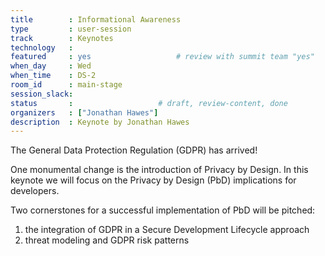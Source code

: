 ```yaml
---
title        : Informational Awareness
type         : user-session
track        : Keynotes
technology   :
featured     : yes                   # review with summit team "yes"
when_day     : Wed
when_time    : DS-2
room_id      : main-stage
session_slack:
status       :                   # draft, review-content, done
organizers   : ["Jonathan Hawes"]
description  : Keynote by Jonathan Hawes
---
```


The General Data Protection Regulation (GDPR) has arrived! 

One monumental change is the introduction of Privacy by Design. In this keynote we will focus on the Privacy by Design (PbD) implications for developers. 

Two cornerstones for a successful implementation of PbD will be pitched: 
1) the integration of GDPR in a Secure Development Lifecycle approach 
2) threat modeling and GDPR risk patterns


